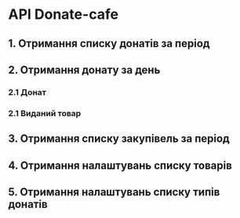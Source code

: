 #  API Donate-cafe
## 1. Отримання списку донатів за період
## 2. Отримання донату за день
### 2.1 Донат
### 2.1 Виданий товар
## 3. Отримання списку закупівель за період
## 4. Отримання налаштувань списку товарів
## 5. Отримання налаштувань списку типів донатів


